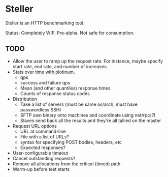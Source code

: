 # Steller

Steller is an HTTP benchmarking tool.

Status: Completely WIP. Pre-alpha. Not safe for consumption.

## TODO

* Allow the user to ramp up the request rate. For instance, maybe specify start rate, end rate, and number of
  increases.
* Stats over time with plotinum.
  * qps
  * success and failure qps
  * Mean (and other quantiles) response times
  * Counts of response status codes
* Distribution
  * Take a list of servers (must be same os/arch, must have passwordless SSH)
  * SFTP own binary onto machines and coordinate using net/rpc(?)
  * Slaves send back all the results and they're all tallied on the master
* Request URL options
  * URL at command-line
  * File with a list of URLs?
  * syntax for specifying POST bodies, headers, etc
  * Expected responses?
* User-configurable timeout
* Cancel outstanding requests?
* Remove all allocations from the critical (timed) path.
* Warm-up before test starts
